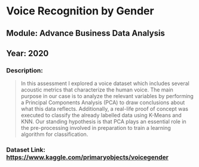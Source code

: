 # Voice Recognition by Gender

## **Module:** Advance Business Data Analysis 
## **Year:** 2020

### Description: 
        
> In this assessment I explored a voice dataset which includes several acoustic metrics that characterize the human voice. The main purpose in our case is to analyze the relevant variables by performing a Principal Components Analysis (PCA) to draw conclusions about what this data reflects. Additionally, a real-life proof of concept was executed to classify the already labelled data using K-Means and KNN. Our standing hypothesis is that PCA plays an essential role in the pre-processing involved in preparation to train a learning algorithm for classification.

### **Dataset Link:** https://www.kaggle.com/primaryobjects/voicegender

